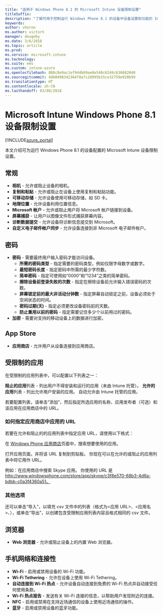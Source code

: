 ```yaml
---
title: "适用于 Windows Phone 8.1 的 Microsoft Intune 设备限制设置"
titleSuffix: 
description: "了解可用于控制运行 Windows Phone 8.1 的设备中设备设置和功能的 Intune 设置。"
keywords: 
author: vhorne
ms.author: victorh
manager: dougeby
ms.date: 3/6/2018
ms.topic: article
ms.prod: 
ms.service: microsoft-intune
ms.technology: 
ms.suite: ems
ms.custom: intune-azure
ms.openlocfilehash: 808c8e9ac1ef944b69ae8e548c62d4c6366820d0
ms.sourcegitcommit: 4db0498342364f8a7c28995b15ce32759e920b99
ms.translationtype: HT
ms.contentlocale: zh-CN
ms.lasthandoff: 03/08/2018
---
```

# <a name="microsoft-intune-windows-phone-81-device-restriction-settings"></a>Microsoft Intune Windows Phone 8.1 设备限制设置

[!INCLUDE[azure_portal](./includes/azure_portal.md)]

本文介绍可为运行 Windows Phone 8.1 的设备配置的 Microsoft Intune 设备限制设置。


## <a name="general"></a>常规

-   **相机** - 允许或阻止设备的相机。
-   **复制和粘贴** - 允许或阻止在设备上使用复制和粘贴功能。
-   **可移动存储** - 允许设备使用可移动存储，如 SD 卡。
-   **地理位置** - 允许设备利用位置信息。
-   **Microsoft 帐户** - 允许或阻止用户将 Microsoft 帐户链接到设备。
-   **屏幕捕获** - 让用户以图像文件形式捕获屏幕内容。
-   **诊断数据提交** - 允许设备将诊断信息提交到 Microsoft。
-   **自定义电子邮件帐户同步** - 允许设备连接到非 Microsoft 电子邮件帐户。

## <a name="password"></a>密码

-   **密码** - 需要最终用户输入密码才能访问设备。
    -   **所需的密码类型** - 指定需要的密码类型，例如仅限字母数字或数字。
    -   **最短密码长度** - 指定密码中所需的最少字符数。
    -   **简单密码** - 指定可使用如“0000”和“1234”之类的简单密码。
    -   **擦除设备前登录失败的次数** - 指定在擦除设备前允许输入错误密码的次数。
    -   **屏幕锁定前的最大非活动分钟数** - 指定屏幕自动锁定之前，设备必须处于空闲状态的时间。
    -   **密码过期(天)** - 指定必须更改设备密码前的天数。
    -   **防止重用以前的密码** - 指定需要记住多少个以前用过的密码。
-   **加密** - 需要对支持的移动设备上的数据进行加密。

## <a name="app-store"></a>App Store

-   **应用商店** - 允许用户从设备连接到应用商店。

## <a name="restricted-apps"></a>受限制的应用

在受限制的应用列表中，可以配置以下列表之一：

**阻止的应用**列表 - 列出用户不得安装和运行的应用（未由 Intune 托管）。
**允许的应用**列表 - 列出允许用户安装的应用。 自动允许由 Intune 托管的应用。

若要配置列表，请单击“添加”，然后指定所选应用的名称、应用发布者（可选）和该应用在应用商店中的 URL。

### <a name="how-to-specify-the-url-to-an-app-in-the-store"></a>如何指定应用商店中应用的 URL

若要在允许和阻止的的应用列表中指定应用 URL，请使用以下格式：

在 [Windows Phone 应用商店](https://www.microsoft.com/store/apps/windows-phone)页面中，搜索想要使用的应用。

打开应用页面，并将该 URL 复制到剪贴板。 你现在可以在允许的或阻止的应用列表中将它用作 URL。

例如：在应用商店中搜索 Skype 应用。 你使用的 URL 是 http://www.windowsphone.com/store/app/skype/c3f8e570-68b3-4d6a-bdbb-c0a3f4360a51。



### <a name="additional-options"></a>其他选项

还可以单击“导入”，以填充 csv 文件中的列表（格式为<应用 URL>、<应用名>、<app publisher>），或单击“导出”，以创建包含受限制应用列表内容且格式相同的 csv 文件。


## <a name="browser"></a>浏览器

-   **Web 浏览器** - 允许或阻止设备上的内置 Web 浏览器。

## <a name="cellular-and-connectivity"></a>手机网络和连接性

-   **Wi-Fi** - 启用或禁用设备的 Wi-Fi 功能。
-   **Wi-Fi Tethering** - 允许在设备上使用 Wi-Fi Tethering。
-   **自动连接到 Wi-Fi 热点** - 允许设备自动连接到免费的 Wi-Fi 热点并自动接受任何使用条款。
-   **Wi-Fi 热点报告** - 发送有关 Wi-Fi 连接的信息，以帮助用户发现附近的连接。
-   **NFC** - 启用或禁用在支持近场通信的设备上使用近场通信的操作。
-   **蓝牙** - 启用或禁用设备的蓝牙功能。
